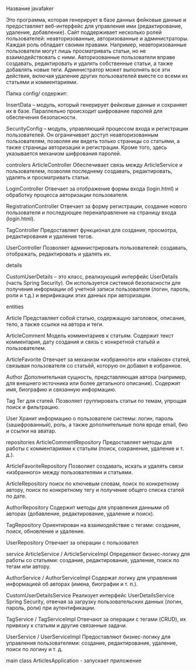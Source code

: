 Название javafaker

Это программа, которая генерирует в базе данных фейковые данные и предоставляет веб-интерфейс для управления ими (редактирование, удаление, добавление). Сайт поддерживает несколько ролей пользователей: неавторизованные, авторизованные и администраторы. Каждая роль обладает своими правами. Например, неавторизованные пользователи могут лишь просматривать статьи, но не взаимодействовать с ними. Авторизованные пользователи вправе создавать, редактировать и удалять собственные статьи, а также добавлять новые теги. Администратор может выполнять все эти действия, включая удаление других пользователей вместе со всеми их статьями и комментариями.

Папка config/ содержит:

InsertData – модуль, который генерирует фейковые данные и сохраняет их в базе. Параллельно происходит шифрование паролей для обеспечения безопасности.

SecurityConfig – модуль, управляющий процессом входа и регистрации пользователей. Он ограничивает доступ неавторизованным пользователям, позволяя им видеть только страницы со статьями, а также страницы авторизации и регистрации. Кроме того, здесь указывается механизм шифрования паролей.



controlers
ArticleController
Обеспечивает связь между ArticleService и пользователем, позволяя последнему создавать, редактировать, удалять и просматривать статьи.

LoginController
Отвечает за отображение формы входа (login.html) и обработку процесса авторизации пользователя.

RegistrationController
Отвечает за форму регистрации, создание нового пользователя и последующее перенаправление на страницу входа (login.html).

TagController
Предоставляет функционал для создания, просмотра, редактирования и удаления тегов.

UserController
Позволяет администрировать пользователей: создавать, отображать, редактировать и удалять их.



details

CustomUserDetails – это класс, реализующий интерфейс UserDetails (часть Spring Security). Он используется системой безопасности для получения информации об учетной записи пользователя (логин, пароль, роли и т.д.) и верификации этих данных при авторизации.



entities

Article
Представляет собой статью, содержащую заголовок, описание, тело, а также ссылки на автора и теги.

ArticleComment
Модель комментариев к статьям. Содержит текст комментария, дату создания и связь с конкретной статьёй и пользователем.

ArticleFavorite
Отвечает за механизм «избранного» или «лайков» статей, связывая пользователя со статьёй, которую он добавил в избранное.

Author
Дополнительная сущность, представляющая автора (например, для внешнего источника или более детального описания). Содержит имя, биографию и связанную информацию.

Tag
Тег  для статей. Позволяет группировать статьи по темам, упрощая поиск и фильтрацию.

User
Хранит информацию о пользователе системы: логин, пароль (зашифрованный), роль, а также дополнительные поля вроде email, био и ссылки на аватар.



repositories
ArticleCommentRepository
Предоставляет методы для работы с комментариями к статьям (поиск, сохранение, удаление и т. д.).

ArticleFavoriteRepository
Позволяет создавать, искать и удалять связи «избранного» между пользователями и статьями.

ArticleRepository
поиск по ключевым словам, поиск по конкретному автору, поиск по конкретному тегу и получение общего списка статей по дате.

AuthorRepository
Содержит методы для управления данными об авторах (добавление, редактирование, удаление и поиск).

TagRepository
Ориентирован на взаимодействие с тегами: создание, поиск, обновление и удаление.

UserRepository
Отвечает за операции с пользовател


service
ArticleService / ArticleServiceImpl
Определяют бизнес-логику для работы со статьями: создание, редактирование, удаление, поиск по тегам или автору.

AuthorService / AuthorServiceImpl
Содержат логику для управления информацией об авторах (имена, биографии и т. п.).

CustomUserDetailsService
Реализует интерфейс UserDetailsService Spring Security, отвечая за загрузку пользовательских данных (логин, пароль, роли) при аутентификации.

TagService / TagServiceImpl
Отвечают за операции с тегами (CRUD), их привязку к статьям и другие связанные задачи.

UserService / UserServiceImpl
Предоставляют бизнес-логику для управления пользователями: создание, редактирование, удаление, поиск по логину и т. д.



main class ArticlesApplication - запускает приложение
